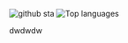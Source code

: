 
![github sta](https://github-readme-stats.vercel.app/api?username=alexsouza27&show_icons=true&hide_title=true&compact=true)
![Top languages](https://github-readme-stats.vercel.app/api/top-langs/?username=alexsouza27&layout=compact)


dwdwdw

